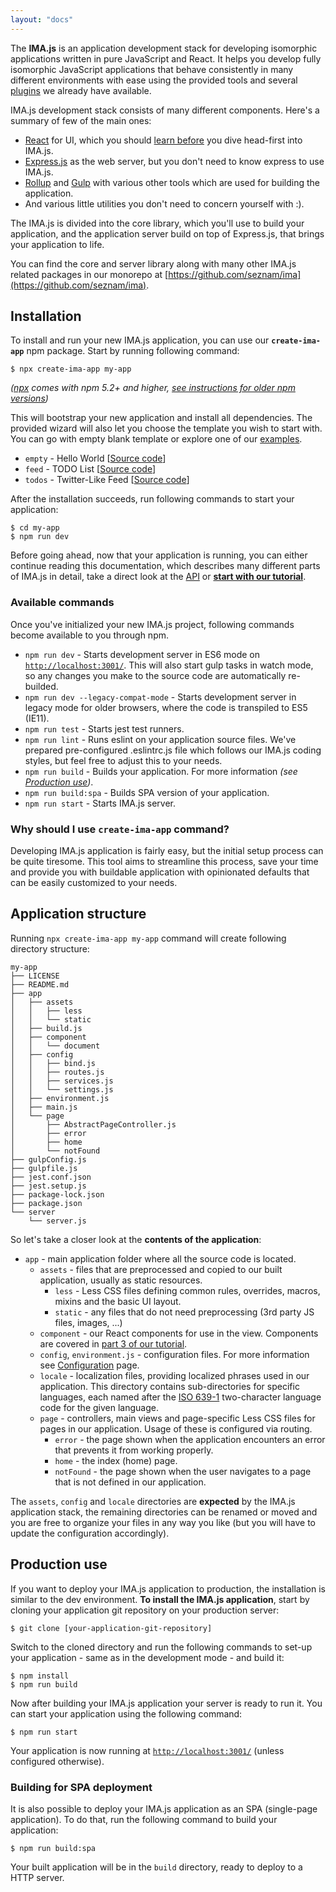 ```yaml
---
layout: "docs"
---
```


The **IMA.js** is an application development stack for developing isomorphic applications written in pure JavaScript and React.
It helps you develop fully isomorphic JavaScript applications that behave consistently in many different environments with ease
using the provided tools and several [plugins](https://github.com/seznam/IMA.js-plugins) we already have available. 

IMA.js development stack consists of many different components. Here's a summary of few of the main ones:
- [React](https://reactjs.org/docs/getting-started.html) for UI, which you should [learn before](https://reactjs.org/tutorial/tutorial.html) you dive head-first into IMA.js.
- [Express.js](http://expressjs.com/) as the web server, but you don't need to know express to use IMA.js.
- [Rollup](https://rollupjs.org/) and [Gulp](https://gulpjs.com/) with various other tools which are used for building the application.
- And various little utilities you don't need to concern yourself with :).

The IMA.js is divided into the core library, which you'll use to build your
application, and the application server build on top of Express.js, that brings
your application to life.

You can find the core and server library along with many other IMA.js related packages in our monorepo at
[https://github.com/seznam/ima](https://github.com/seznam/ima).

## Installation

To install and run your new IMA.js application, you can use our **`create-ima-app`** npm package.
Start by running following command:

```console
$ npx create-ima-app my-app
``` 
*([npx](https://www.npmjs.com/package/npx) comes with npm 5.2+ and higher, [see instructions for older npm versions](https://github.com/facebook/create-react-app#creating-an-app))*

This will bootstrap your new application and install all dependencies. The provided wizard will
also let you choose the template you wish to start with. You can go with empty blank template or explore
one of our [examples](/examples).

- `empty` - Hello World [[Source code](https://github.com/seznam/ima/tree/master/packages/examples/hello)]
- `feed` - TODO List [[Source code](https://github.com/seznam/ima/tree/master/packages/examples/feed)]
- `todos` - Twitter-Like Feed [[Source code](https://github.com/seznam/ima/tree/master/packages/examples/todos)]
 
After the installation succeeds, run following commands to start your application:

```console
$ cd my-app
$ npm run dev
``` 

Before going ahead, now that your application is running, you can either continue reading this documentation,
which describes many different parts of IMA.js in detail, take a direct look at the
 [API](/api) or [**start with our tutorial**](/tutorial/introduction.html).  

### Available commands

Once you've initialized your new IMA.js project, following commands become available to you through npm.

- `npm run dev` - Starts development server in ES6 mode on [`http://localhost:3001/`](http://localhost:3001/). This will also start gulp tasks in watch mode, so any changes you make to the source code are automatically re-builded.
- `npm run dev --legacy-compat-mode` - Starts development server in legacy mode for older browsers, where the code is transpiled to ES5 (IE11).
- `npm run test` - Starts jest test runners.
- `npm run lint` - Runs eslint on your application source files. We've prepared pre-configured .eslintrc.js file which follows our IMA.js coding styles, but feel free to adjust this to your needs.
- `npm run build` - Builds your application. For more information *(see [Production use](#production-use))*.
- `npm run build:spa` - Builds SPA version of your application.
- `npm run start` - Starts IMA.js server.

### Why should I use `create-ima-app` command?
Developing IMA.js application is fairly easy, but the initial setup process can be quite tiresome. 
This tool aims to streamline this process, save your time and provide you with buildable 
application with opinionated defaults that can be easily customized to your needs.

## Application structure

Running `npx create-ima-app my-app` command will create following directory structure:

```
my-app
├── LICENSE
├── README.md
├── app
│   ├── assets
│   │   ├── less
│   │   └── static
│   ├── build.js
│   ├── component
│   │   └── document
│   ├── config
│   │   ├── bind.js
│   │   ├── routes.js
│   │   ├── services.js
│   │   └── settings.js
│   ├── environment.js
│   ├── main.js
│   └── page
│       ├── AbstractPageController.js
│       ├── error
│       ├── home
│       └── notFound
├── gulpConfig.js
├── gulpfile.js
├── jest.conf.json
├── jest.setup.js
├── package-lock.json
├── package.json
└── server
    └── server.js
```

So let's take a closer look at the **contents of the application**:

- `app` - main application folder where all the source code is located.
  - `assets` - files that are preprocessed and copied to our built application,
    usually as static resources.
    - `less` - Less CSS files defining common rules, overrides, macros, mixins
      and the basic UI layout.
    - `static` - any files that do not need preprocessing (3rd party JS files,
      images, ...)
  - `component` - our React components for use in the view. Components are 
  covered in [part 3 of our tutorial](/tutorial/adding-some-state.html).
  - `config`, `environment.js` - configuration files. For more information see
    [Configuration](/docs/configuration.html) page.
  - `locale` - localization files, providing localized phrases used in our
    application. This directory contains sub-directories for specific languages,
    each named after the
    [ISO 639-1](http://en.wikipedia.org/wiki/List_of_ISO_639-1_codes)
    two-character language code for the given language.
  - `page` - controllers, main views and page-specific Less CSS files for pages
    in our application. Usage of these is configured via routing.
    - `error` - the page shown when the application encounters an error that
      prevents it from working properly.
    - `home` - the index (home) page.
    - `notFound` - the page shown when the user navigates to a page that is not
      defined in our application.

The `assets`, `config` and `locale` directories are **expected** by the IMA.js
application stack, the remaining directories can be renamed or moved and you
are free to organize your files in any way you like (but you will have to
update the configuration accordingly).

## Production use

If you want to deploy your IMA.js application to production, the installation is
similar to the dev environment. **To install the IMA.js application**, start by cloning your application git
repository on your production server:

```console
$ git clone [your-application-git-repository]
```

Switch to the cloned directory and run the following commands to set-up your
application - same as in the development mode - and build it:

```console
$ npm install
$ npm run build
```

Now after building your IMA.js application your server is ready to run it. You can start your application using the following command:

```console
$ npm run start
```

Your application is now running at [`http://localhost:3001/`](http://localhost:3001/)
(unless configured otherwise).

### Building for SPA deployment

It is also possible to deploy your IMA.js application as an SPA (single-page
application). To do that, run the following command to build your application:

```console
$ npm run build:spa
```

Your built application will be in the `build` directory, ready to deploy
to a HTTP server.
